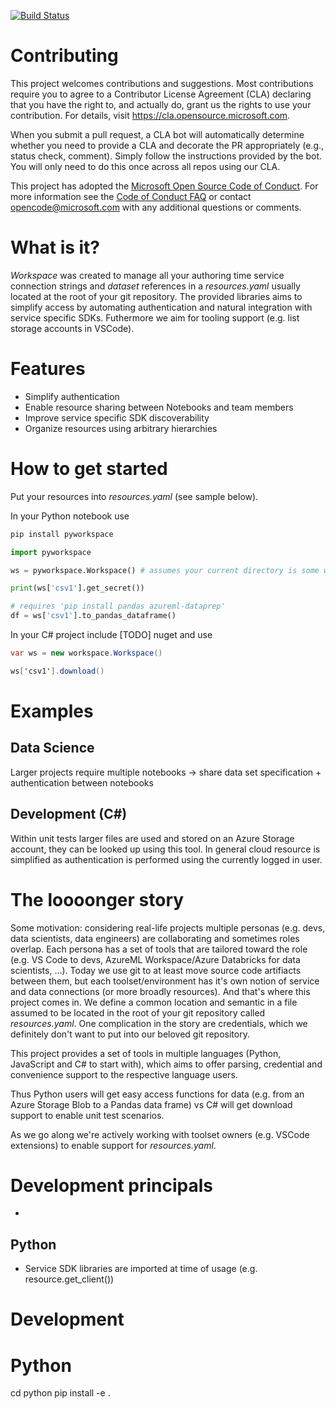 
[![Build Status](https://dev.azure.com/ossworkspace/Workspace/_apis/build/status/microsoft.Workspace?branchName=master)](https://dev.azure.com/ossworkspace/Workspace/_build/latest?definitionId=1&branchName=master)

# Contributing

This project welcomes contributions and suggestions.  Most contributions require you to agree to a
Contributor License Agreement (CLA) declaring that you have the right to, and actually do, grant us
the rights to use your contribution. For details, visit https://cla.opensource.microsoft.com.

When you submit a pull request, a CLA bot will automatically determine whether you need to provide
a CLA and decorate the PR appropriately (e.g., status check, comment). Simply follow the instructions
provided by the bot. You will only need to do this once across all repos using our CLA.

This project has adopted the [Microsoft Open Source Code of Conduct](https://opensource.microsoft.com/codeofconduct/).
For more information see the [Code of Conduct FAQ](https://opensource.microsoft.com/codeofconduct/faq/) or
contact [opencode@microsoft.com](mailto:opencode@microsoft.com) with any additional questions or comments.

# What is it?
_Workspace_ was created to manage all your authoring time service connection strings and *dataset* references in a *resources.yaml*
usually located at the root of your git repository.
The provided libraries aims to simplify access by automating authentication and natural integration with service specific SDKs.
Futhermore we aim for tooling support (e.g. list storage accounts in VSCode). 

# Features
* Simplify authentication
* Enable resource sharing between Notebooks and team members
* Improve service specific SDK discoverability
* Organize resources using arbitrary hierarchies

# How to get started
Put your resources into *resources.yaml* (see sample below).

In your Python notebook use

```bash
pip install pyworkspace
```

```python
import pyworkspace

ws = pyworkspace.Workspace() # assumes your current directory is some where in your git repository

print(ws['csv1'].get_secret())

# requires 'pip install pandas azureml-dataprep'
df = ws['csv1'].to_pandas_dataframe()
```

In your C# project include [TODO] nuget and use

```C#
var ws = new workspace.Workspace()

ws['csv1'].download()
```

# Examples
## Data Science
Larger projects require multiple notebooks -> share data set specification + authentication between notebooks

## Development (C#)
Within unit tests larger files are used and stored on an Azure Storage account, they can be looked up using this tool.
In general cloud resource is simplified as authentication is performed using the currently logged in user.

# The loooonger story
Some motivation: considering real-life projects multiple personas (e.g. devs, data scientists, data engineers) are collaborating and sometimes roles overlap. Each persona has a set of tools that are tailored toward the role (e.g. VS Code to devs, AzureML Workspace/Azure Databricks for data scientists, ...). Today we use git to at least move source code artifiacts between them, but each toolset/environment has it's own notion of service and data connections (or more broadly resources). 
And that's where this project comes in. We define a common location and semantic in a file assumed to be located in the root of your git repository called *resources.yaml*. One complication in the story are credentials, which we definitely don't want to put into our beloved git repository. 

This project provides a set of tools in multiple languages (Python, JavaScript and C# to start with), which aims to offer parsing, credential and convenience support to the respective language users.

Thus Python users will get easy access functions for data (e.g. from an Azure Storage Blob to a Pandas data frame) vs C# will get download support to enable unit test scenarios.

As we go along we're actively working with toolset owners (e.g. VSCode extensions) to enable support for *resources.yaml*. 

# Development principals
*

## Python
* Service SDK libraries are imported at time of usage (e.g. resource.get_client())


# Development

# Python

cd python
pip install -e . 